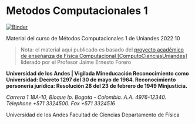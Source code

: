 # Metodos Computacionales 1

[![Binder](https://mybinder.org/badge_logo.svg)](https://mybinder.org/v2/gh/diegour1/MetodosComputacionales1/HEAD)

Material del curso de Métodos Computacionales 1 de Uniandes 2022 10

> Nota: el material aquí publicado es basado del [proyecto académico de enseñanza de Física Computacional [ComputoCienciasUniandes]](http://computocienciasuniandes.github.io/) liderado por el Profesor Jaime Ernesto Forero

**Universidad de los Andes | Vigilada Mineducación
Reconocimiento como Universidad: Decreto 1297 del 30 de mayo de 1964.
Reconocimiento personería jurídica: Resolución 28 del 23 de febrero de 1949 Minjusticia.**

*Carrera 1 18A-10, Bloque Ip. Bogota - Colombia. A.A. 4976-12340.*   
*Telephone +571 3324500.*
*Fax +571 3324516*

Universidad de los Andes
Facultad de Ciencias
Departamento de Física
